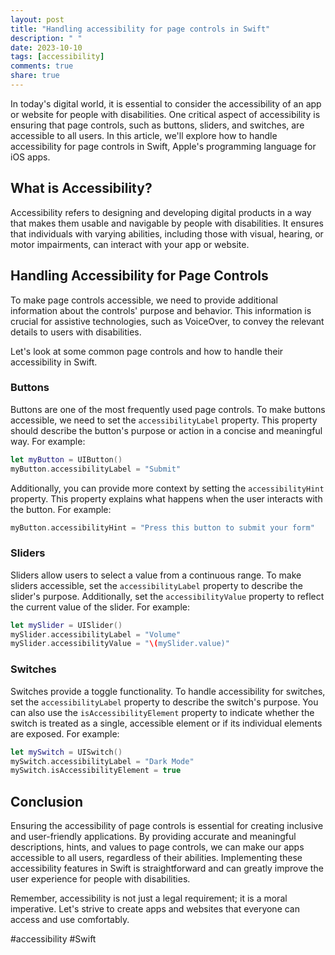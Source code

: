 ```yaml
---
layout: post
title: "Handling accessibility for page controls in Swift"
description: " "
date: 2023-10-10
tags: [accessibility]
comments: true
share: true
---
```


In today's digital world, it is essential to consider the accessibility of an app or website for people with disabilities. One critical aspect of accessibility is ensuring that page controls, such as buttons, sliders, and switches, are accessible to all users. In this article, we'll explore how to handle accessibility for page controls in Swift, Apple's programming language for iOS apps.

## What is Accessibility?

Accessibility refers to designing and developing digital products in a way that makes them usable and navigable by people with disabilities. It ensures that individuals with varying abilities, including those with visual, hearing, or motor impairments, can interact with your app or website.

## Handling Accessibility for Page Controls

To make page controls accessible, we need to provide additional information about the controls' purpose and behavior. This information is crucial for assistive technologies, such as VoiceOver, to convey the relevant details to users with disabilities.

Let's look at some common page controls and how to handle their accessibility in Swift.

### Buttons

Buttons are one of the most frequently used page controls. To make buttons accessible, we need to set the `accessibilityLabel` property. This property should describe the button's purpose or action in a concise and meaningful way. For example:

```swift
let myButton = UIButton()
myButton.accessibilityLabel = "Submit"
```

Additionally, you can provide more context by setting the `accessibilityHint` property. This property explains what happens when the user interacts with the button. For example:

```swift
myButton.accessibilityHint = "Press this button to submit your form"
```

### Sliders

Sliders allow users to select a value from a continuous range. To make sliders accessible, set the `accessibilityLabel` property to describe the slider's purpose. Additionally, set the `accessibilityValue` property to reflect the current value of the slider. For example:

```swift
let mySlider = UISlider()
mySlider.accessibilityLabel = "Volume"
mySlider.accessibilityValue = "\(mySlider.value)"
```

### Switches

Switches provide a toggle functionality. To handle accessibility for switches, set the `accessibilityLabel` property to describe the switch's purpose. You can also use the `isAccessibilityElement` property to indicate whether the switch is treated as a single, accessible element or if its individual elements are exposed. For example:

```swift
let mySwitch = UISwitch()
mySwitch.accessibilityLabel = "Dark Mode"
mySwitch.isAccessibilityElement = true
```

## Conclusion

Ensuring the accessibility of page controls is essential for creating inclusive and user-friendly applications. By providing accurate and meaningful descriptions, hints, and values to page controls, we can make our apps accessible to all users, regardless of their abilities. Implementing these accessibility features in Swift is straightforward and can greatly improve the user experience for people with disabilities.

Remember, accessibility is not just a legal requirement; it is a moral imperative. Let's strive to create apps and websites that everyone can access and use comfortably.

#accessibility #Swift